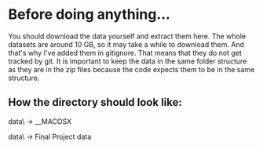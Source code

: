 # Before doing anything...

You should download the data yourself and extract them here.
The whole datasets are around 10 GB, so it may take a while to download them.
And that's why I've added them in gitignore. That means that they do not get tracked by git.
It is important to keep the data in the same folder structure as they are in the zip files 
because the code expects them to be in the same structure.

## How the directory should look like:

data\ -> __MACOSX

data\ -> Final Project data
